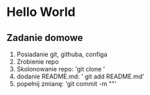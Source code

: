 # Hello World 

## Zadanie domowe
1. Posiadanie git, githuba, configa
2. Zrobienie repo
3. Skolonowanie repo: 'git clone <repo>'
4. dodanie README.md: ' git add README.md'
5. popełnij zmianę: 'git commit -m ""'


